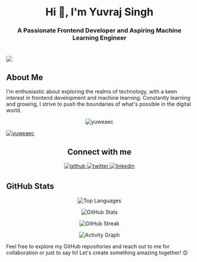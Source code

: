 <h1 align="center">Hi 👋, I'm Yuvraj Singh</h1>
<h3 align="center">A Passionate Frontend Developer and Aspiring Machine Learning Engineer</h3>
<h1>
  <a href="https://git.io/typing-svg">
    <img src="https://readme-typing-svg.herokuapp.com?color=62F7F3&size=25&lines=Hello+World!!!..">
  </a>
</h1>

## About Me
I'm enthusiastic about exploring the realms of technology, with a keen interest in frontend development and machine learning. Constantly learning and growing, I strive to push the boundaries of what's possible in the digital world.

<p align="center"> <img src="https://komarev.com/ghpvc/?username=yuweaec" alt="yuweaec" /> </p>

<p align="left"> <a href="https://github.com/ryo-ma/github-profile-trophy"><img src="https://github-profile-trophy.vercel.app/?username=yuweaec" alt="yuweaec" /></a> </p>

<h2 align="center">Connect with me</h2>
<div align="center">  
  <a href="https://github.com/YuweAEC" target="_blank">
    <img src=https://img.shields.io/badge/github-%2324292e.svg?&style=for-the-badge&logo=github&logoColor=white alt=github style="margin-bottom: 5px;" />
  </a>
  <a href="https://twitter.com/yuwe018" target="_blank">
    <img src=https://img.shields.io/badge/twitter-%2300acee.svg?&style=for-the-badge&logo=twitter&logoColor=white alt=twitter style="margin-bottom: 5px;" />
  </a>
  <a href="https://www.linkedin.com/in/enthusiastyuwe/" target="_blank">
    <img src=https://img.shields.io/badge/linkedin-%231E77B5.svg?&style=for-the-badge&logo=linkedin&logoColor=white alt=linkedin style="margin-bottom: 5px;" />
  </a>
</div>

## GitHub Stats
<p align="center">
  <img src="https://github-readme-stats.vercel.app/api/top-langs?username=yuweaec&show_icons=true&locale=en&layout=compact" alt="Top Languages" />
</p>

<p align="center">
  <img src="https://github-readme-stats.vercel.app/api?username=yuweaec&show_icons=true&locale=en" alt="GitHub Stats" />
</p>

<p align="center">
  <img src="https://github-readme-streak-stats.herokuapp.com/?user=yuweaec" alt="GitHub Streak" />
</p>

<p align="center">
  <img src="https://github-readme-activity-graph.vercel.app/graph?username=Yuweaec&show_icons&bg_color=21232a&color=a8eeff&line=61dafb&point=f0fcff&area=true&hide_border=false" alt="Activity Graph" />
</p>

Feel free to explore my GitHub repositories and reach out to me for collaboration or just to say hi! Let's create something amazing together! 😊
